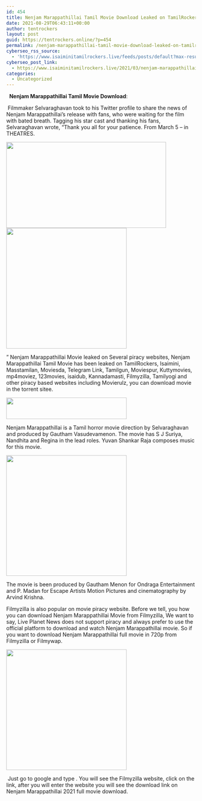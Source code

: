 ```yaml
---
id: 454
title: Nenjam Marappathillai Tamil Movie Download Leaked on TamilRockers, Isaimini 2021
date: 2021-08-29T06:43:11+00:00
author: tentrockers
layout: post
guid: https://tentrockers.online/?p=454
permalink: /nenjam-marappathillai-tamil-movie-download-leaked-on-tamilrockers-isaimini-2021/
cyberseo_rss_source:
  - 'https://www.isaiminitamilrockers.live/feeds/posts/default?max-results=150&start-index=151'
cyberseo_post_link:
  - https://www.isaiminitamilrockers.live/2021/03/nenjam-marappathillai-tamil-movie_5.html
categories:
  - Uncategorized
---
```

<meta content="&nbsp; &nbsp; Nenjam Marappathillai Tamil Movie Download : &nbsp;Filmmaker Selvaraghavan took to his Twitter profile to share the news of Nenjam Marappathi..." name="twitter:description" />

  


<center>
</center>

&nbsp;<span face="&quot;Open Sans&quot;, sans-serif">&nbsp;</span>**Nenjam Marappathillai Tamil Movie Download**<span face="Verdana, Geneva, sans-serif">:</span><ins class="zd378e4d2ea" data-affquery="/81dee8bcaf/d378e4d2ea/?placementName=default" data-domain="//aaaaaco.com" data-height="0" data-width="0"></ins>

<ins class="zd378e4d2ea" data-affquery="/81dee8bcaf/d378e4d2ea/?placementName=default" data-domain="//aaaaaco.com" data-height="0" data-width="0"></ins>

<span face="Verdana, Geneva, sans-serif">&nbsp;Filmmaker Selvaraghavan took to his Twitter profile to share the news of Nenjam Marappathillai’s release with fans, who were waiting for the film with bated breath. Tagging his star cast and thanking his fans, Selvaraghavan wrote, “Thank you all for your patience. From March 5 – in THEATRES.</span>

<div class="separator">
  <a href="https://1.bp.blogspot.com/-sLr-WM6oX6c/YEHzdg3tCGI/AAAAAAAAAac/IbkUgQBF-P4dZmHj6alfOqjEkRptwvpXACLcBGAsYHQ/s1200/nm080221_1.jpg"><img loading="lazy" border="0" data-original-height="675" data-original-width="1200" height="228" src="https://1.bp.blogspot.com/-sLr-WM6oX6c/YEHzdg3tCGI/AAAAAAAAAac/IbkUgQBF-P4dZmHj6alfOqjEkRptwvpXACLcBGAsYHQ/w425-h228/nm080221_1.jpg" width="425" /></a>
</div>



<div class="separator">
  <a href="https://aaaaaco.com/d4c26a5800/5e65751a6d/?placementName=default" target="_blank" rel="noopener"><img border="0" data-original-height="166" data-original-width="800" src="https://1.bp.blogspot.com/-Mhu0G74uYWc/YEHzY4leB3I/AAAAAAAAAaY/Zib4syUsIg072WoqWquW2PqxU8w8co_3ACLcBGAsYHQ/s320/unnamed.gif" width="320" /></a>
</div>

<ins class="zd378e4d2ea" data-affquery="/81dee8bcaf/d378e4d2ea/?placementName=default" data-domain="//aaaaaco.com" data-height="0" data-width="0"></ins>

<div>
  <p>
    ” Nenjam Marappathillai Movie leaked on Several piracy websites, Nenjam Marappathillai Tamil Movie has been leaked on TamilRockers, Isaimini, Masstamilan, Moviesda, Telegram Link, Tamilgun, Moviespur, Kuttymovies, mp4moviez, 123movies, isaidub, Kannadamasti, Filmyzilla, Tamilyogi and other piracy based websites including Movierulz, you can download movie in the torrent sitee.
  </p>
  
  <div class="separator">
    <a href="https://aaaaaco.com/d4c26a5800/5e65751a6d/?placementName=default" target="_blank" rel="noopener"><img loading="lazy" border="0" data-original-height="270" data-original-width="480" height="57" src="https://1.bp.blogspot.com/-0uEouE50xCY/YEHzmPF8c9I/AAAAAAAAAak/EZeBQ7j1XEomrvHR_wxr26vpGNj6Gl25QCLcBGAsYHQ/w320-h57/giphy.gif" width="320" /></a>
  </div>
  
  <p>
    <ins class="zd378e4d2ea" data-affquery="/81dee8bcaf/d378e4d2ea/?placementName=default" data-domain="//aaaaaco.com" data-height="0" data-width="0"></ins>
  </p>
  
  <p>
    Nenjam Marappathillai is a Tamil horror movie direction by Selvaraghavan and produced by Gautham Vasudevamenon. The movie has S J Suriya, Nandhita and Regina in the lead roles. Yuvan Shankar Raja composes music for this movie.&nbsp;<ins class="zd378e4d2ea" data-affquery="/81dee8bcaf/d378e4d2ea/?placementName=default" data-domain="//aaaaaco.com" data-height="0" data-width="0"></ins>
  </p>
  
  <div class="separator">
    <a href="https://aaaaaco.com/d4c26a5800/5e65751a6d/?placementName=default" target="_blank" rel="noopener"><img border="0" data-original-height="166" data-original-width="800" src="https://1.bp.blogspot.com/-nKH3wI7oTfE/YEHzwZyS8oI/AAAAAAAAAas/YjZA3yoNIpY0TWVMzROZymFZvuusQOhyACLcBGAsYHQ/s320/unnamed.gif" width="320" /></a>
  </div>
  
  <p>
    <ins class="zd378e4d2ea" data-affquery="/81dee8bcaf/d378e4d2ea/?placementName=default" data-domain="//aaaaaco.com" data-height="0" data-width="0"></ins>
  </p>
  
  <p>
    The movie is been produced by Gautham Menon for Ondraga Entertainment and P. Madan for Escape Artists Motion Pictures and cinematography by Arvind Krishna.
  </p>
  
  <p>
    <ins class="zd378e4d2ea" data-affquery="/81dee8bcaf/d378e4d2ea/?placementName=default" data-domain="//aaaaaco.com" data-height="0" data-width="0"></ins>
  </p>
  
  <p>
    Filmyzilla is also popular on movie piracy website. Before we tell, you how you can download Nenjam Marappathillai Movie from Filmyzilla, We want to say, Live Planet News does not support piracy and always prefer to use the official platform to download and watch Nenjam Marappathillai movie. So if you want to download Nenjam Marappathillai full movie in 720p from Filmyzilla or Filmywap.
  </p>
  
  <div class="separator">
    <a href="https://aaaaaco.com/d4c26a5800/5e65751a6d/?placementName=default" target="_blank" rel="noopener"><img border="0" data-original-height="166" data-original-width="800" src="https://1.bp.blogspot.com/-ThXqV-px5Ko/YEHz0CQzQEI/AAAAAAAAAaw/bqRBCJBXIvcFzwlCwfengxU_Vtvzne-PwCLcBGAsYHQ/s320/unnamed.gif" width="320" /></a>
  </div>
  
  <p>
    &nbsp;Just go to google and type . You will see the Filmyzilla website, click on the link, after you will enter the website you will see the download link on Nenjam Marappathillai 2021 full&nbsp;movie download.
  </p>
</div>

<center>
</center>